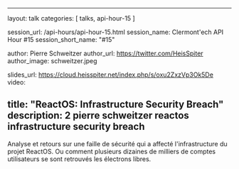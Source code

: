 ---
layout: talk
categories: [ talks, api-hour-15 ]

session_url: /api-hours/api-hour-15.html
session_name: Clermont'ech API Hour &#35;15
session_short_name: "&#35;15"

author: Pierre Schweitzer
author_url: https://twitter.com/HeisSpiter
author_image: schweitzer.jpeg

slides_url: https://cloud.heisspiter.net/index.php/s/oxu2ZxzVp3Ok5De
video:

title: "ReactOS: Infrastructure Security Breach"
description: 2 pierre schweitzer reactos infrastructure security breach
------

Analyse et retours sur une faille de sécurité qui a affecté l'infrastructure du
projet ReactOS. Ou comment plusieurs dizaines de milliers de comptes
utilisateurs se sont retrouvés les électrons libres.
